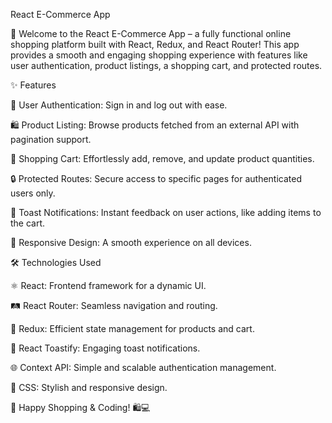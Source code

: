 React E-Commerce App

🚀 Welcome to the React E-Commerce App – a fully functional online shopping platform built with React, Redux, and React Router! This app provides a smooth and engaging shopping experience with features like user authentication, product listings, a shopping cart, and protected routes.

✨ Features

🔐 User Authentication: Sign in and log out with ease.

🛍 Product Listing: Browse products fetched from an external API with pagination support.

🛒 Shopping Cart: Effortlessly add, remove, and update product quantities.

🔒 Protected Routes: Secure access to specific pages for authenticated users only.

🎉 Toast Notifications: Instant feedback on user actions, like adding items to the cart.

📱 Responsive Design: A smooth experience on all devices.

🛠 Technologies Used

⚛️ React: Frontend framework for a dynamic UI.

🛤 React Router: Seamless navigation and routing.

🔄 Redux: Efficient state management for products and cart.

🔔 React Toastify: Engaging toast notifications.

🌐 Context API: Simple and scalable authentication management.

🎨 CSS: Stylish and responsive design.

🎉 Happy Shopping & Coding! 🛍💻
